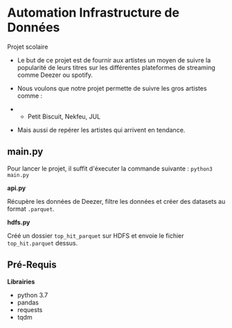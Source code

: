 # Automation Infrastructure de Données
Projet scolaire

* Le but de ce projet est de fournir aux artistes un moyen de suivre la popularité de leurs titres sur les différentes plateformes de streaming comme Deezer ou spotify.

* Nous voulons que notre projet permette de suivre les gros artistes comme :

* * Petit Biscuit, Nekfeu, JUL

* Mais aussi de repérer les artistes qui arrivent en tendance.

## main.py

Pour lancer le projet, il suffit d'éxecuter la commande suivante :
```python3 main.py ```

**api.py**

Récupère les données de Deezer, filtre les données et créer des datasets au format ```.parquet```.

**hdfs.py**

Créé un dossier ```top_hit_parquet``` sur HDFS et envoie le fichier ```top_hit.parquet``` dessus.

## Pré-Requis
**Librairies**
* python 3.7
* pandas
* requests
* tqdm
